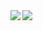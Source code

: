 <span>
  <img align="left" src="https://github-readme-stats.vercel.app/api?username=tdakkota&count_private=true&show_icons=true" />
</span>
<span>
  <img align="left" src="https://github-readme-stats.vercel.app/api/top-langs/?username=tdakkota" />
</span>

